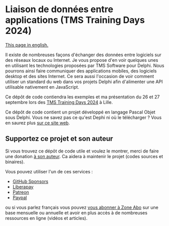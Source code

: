 # Liaison de données entre applications (TMS Training Days 2024)

[This page in english.](README.md)

Il existe de nombreuses façons d'échanger des données entre logiciels sur des réseaux locaux ou Internet. Je vous propose d'en voir quelques unes en utilisant les technologies proposées par TMS Software pour Delphi. Nous pourrons ainsi faire communiquer des applications mobiles, des logiciels desktop et des sites Internet. Ce sera aussi l'occasion de voir comment utiliser un standard du web dans vos projets Delphi afin d'alimenter une API utilisable nativement en JavaScript.

Ce dépôt de code contiendra les exemples et ma présentation du 26 et 27 septembre lors des [TMS Training Days 2024](https://tmstrainingdays.com/) à Lille.

Ce dépôt de code contient un projet développé en langage Pascal Objet sous Delphi. Vous ne savez pas ce qu'est Dephi ni où le télécharger ? Vous en saurez plus [sur ce site web](https://delphi-resources.developpeur-pascal.fr/).

## Supportez ce projet et son auteur

Si vous trouvez ce dépôt de code utile et voulez le montrer, merci de faire une donation [à son auteur](https://github.com/DeveloppeurPascal). Ca aidera à maintenir le projet (codes sources et binaires).

Vous pouvez utiliser l'un de ces services :

* [GitHub Sponsors](https://github.com/sponsors/DeveloppeurPascal)
* [Liberapay](https://liberapay.com/PatrickPremartin)
* [Patreon](https://www.patreon.com/patrickpremartin)
* [Paypal](https://www.paypal.com/paypalme/patrickpremartin)

ou si vous parlez français vous pouvez [vous abonner à Zone Abo](https://zone-abo.fr/nos-abonnements.php) sur une base mensuelle ou annuelle et avoir en plus accès à de nombreuses ressources en ligne (vidéos et articles).
